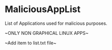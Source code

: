 MaliciousAppList
================


List of Applications used for malicious purposes.

~ONLY NON GRAPHICAL LINUX APPS~

~Add item to list.txt file~
